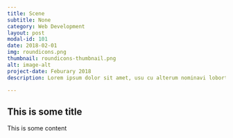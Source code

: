 ```yaml
---
title: Scene
subtitle: None
category: Web Development
layout: post
modal-id: 101
date: 2018-02-01
img: roundicons.png
thumbnail: roundicons-thumbnail.png
alt: image-alt
project-date: Feburary 2018
description: Lorem ipsum dolor sit amet, usu cu alterum nominavi lobortis. At duo novum diceret. Tantas apeirian vix et, usu sanctus postulant inciderint ut, populo diceret necessitatibus in vim. Cu eum dicam feugiat noluisse.

---
```


## This is some title
This is some content